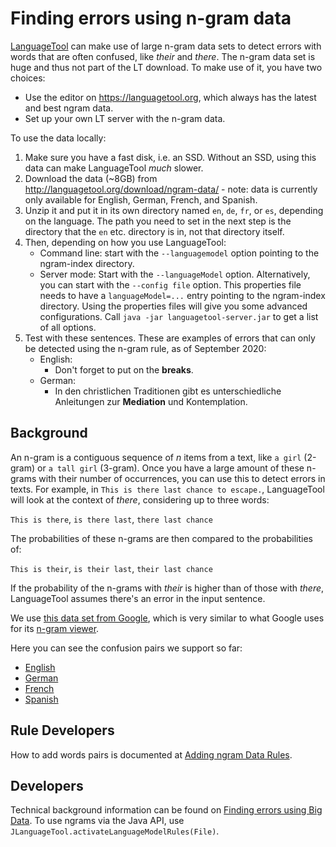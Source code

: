 # Finding errors using n-gram data

[LanguageTool](https://languagetool.org) can make use of large n-gram data sets to detect errors with words that
are often confused, like *their* and *there*. The n-gram data set is huge and thus
not part of the LT download. To make use of it, you have two choices:

* Use the editor on <https://languagetool.org>, which always has the latest and best ngram data.
* Set up your own LT server with the n-gram data.

To use the data locally:

1. Make sure you have a fast disk, i.e. an SSD. Without an SSD, using this data can make
   LanguageTool *much* slower.
2. Download the data (~8GB) from <http://languagetool.org/download/ngram-data/> - note: data
   is currently only available for English, German, French, and Spanish.   
3. Unzip it and put it in its own directory named `en`, `de`, `fr`, or `es`, depending on the
   language. The path you need to set in the next step is the directory that the `en` etc.
   directory is in, not that directory itself.
4. Then, depending on how you use LanguageTool:
   * Command line: start with the `--languagemodel` option pointing to the ngram-index directory.
   * Server mode: Start with the `--languageModel` option. Alternatively, you can start with
     the `--config file` option. This properties file needs to have a `languageModel=...` entry
     pointing to the ngram-index directory. Using the properties files will give you some advanced
     configurations. Call `java -jar languagetool-server.jar` to get a list of all options.
5. Test with these sentences. These are examples of errors that can only be detected using the
   n-gram rule, as of September 2020:
   * English:
     * Don't forget to put on the **breaks**.
   * German:
     * In den christlichen Traditionen gibt es unterschiedliche Anleitungen
       zur **Mediation** und Kontemplation.
 
## Background

An n-gram is a contiguous sequence of *n* items from a text, like `a girl` (2-gram) or
`a tall girl` (3-gram). Once you have a large amount of these n-grams with their number
of occurrences, you can use this to detect errors in texts. For example, in
`This is there last chance to escape.`, LanguageTool will look at the context of
*there*, considering up to three words:

`This is there`, `is there last`, `there last chance`

The probabilities of these n-grams are then compared to the probabilities of:

`This is their`, `is their last`, `their last chance`

If the probability of the n-grams with *their* is higher than of those with *there*,
LanguageTool assumes there's an error in the input sentence.

We use [this data set from Google](http://storage.googleapis.com/books/ngrams/books/datasetsv2.html),
which is very similar to what Google uses for its [n-gram viewer](https://books.google.com/ngrams/).

Here you can see the confusion pairs we support so far:

* [English](https://github.com/languagetool-org/languagetool/blob/master/languagetool-language-modules/en/src/main/resources/org/languagetool/resource/en/confusion_sets.txt)
* [German](https://github.com/languagetool-org/languagetool/blob/master/languagetool-language-modules/de/src/main/resources/org/languagetool/resource/de/confusion_sets.txt)
* [French](https://github.com/languagetool-org/languagetool/blob/master/languagetool-language-modules/fr/src/main/resources/org/languagetool/resource/fr/confusion_sets.txt)
* [Spanish](https://github.com/languagetool-org/languagetool/blob/master/languagetool-language-modules/es/src/main/resources/org/languagetool/resource/es/confusion_sets.txt)

## Rule Developers

How to add words pairs is documented at [Adding ngram Data Rules](/adding-n-gram-data-rules).

## Developers

Technical background information can be found on
[Finding errors using Big Data](http://wiki.languagetool.org/finding-errors-using-big-data).
To use ngrams via the Java API, use `JLanguageTool.activateLanguageModelRules(File)`.

